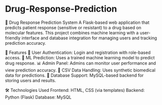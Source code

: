 # Drug-Response-Prediction
💊 Drug Response Prediction System
A Flask-based web application that predicts patient response (sensitive or resistant) to a drug based on molecular features. This project combines machine learning with a user-friendly interface and database integration for managing users and tracking prediction accuracy.

🚀 Features 🔐 User Authentication: 
Login and registration with role-based access. 
🤖 ML Prediction: Uses a trained machine learning model to predict drug response. 
📊 Admin Panel: Admins can monitor user performance and view prediction accuracy. 
🧪 CSV Data Handling: Uses synthetic biomedical data for predictions. 
💾 Database Support: MySQL-based backend for storing users and results.

🛠️ Technologies Used 
Frontend: HTML, CSS (via templates) 
Backend: Python (Flask) 
Database: MySQL
